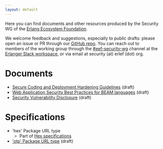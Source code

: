 ```yaml
---
layout: default
---
```


Here you can find documents and other resources produced by the Security WG of the [Erlang Ecosystem Foundation](https://erlef.org).

We welcome feedback and suggestions, especially to public drafts: please open an issue or PR through our [GitHub repo](https://github.com/erlef/security-wg). You can reach out to members of the working group through the [#eef-security-wg](https://erlanger.slack.com/archives/CTX1D41L6) channel at the [Erlanger Slack workspace](https://erlef.org/slack-invite/erlanger), or via email at security (at) erlef (dot) org.

# Documents

* [Secure Coding and Deployment Hardening Guidelines](secure_coding_and_deployment_hardening) (draft)
* [Web Application Security Best Practices for BEAM languages](web_app_security_best_practices_beam) (draft)
* [Security Vulnerability Disclosure](security_vulnerability_disclosure) (draft)

# Specifications

* 'hex' Package URL type
    * Part of [Hex specifications](https://github.com/hexpm/specifications/blob/master/package-url.md)
* ['otp' Package URL type](specs/otp_purl_type) (draft)
